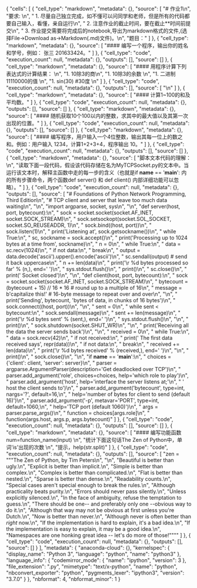 {
 "cells": [
  {
   "cell_type": "markdown",
   "metadata": {},
   "source": [
    "# 作业1\n",
    "要求: \n",
    "    1. 尽量自己独立完成，如不懂可以问同学和老师，但是所有的代码都要自己输入，看懂，亲自运行\n",
    "    2. 注意作业的截止时间，要在截止**时间前提交\n",
    "    3. 作业提交需要将完成后的notebook,导出为markdown格式的文件,(选择File->Download as->Markdown(.md)文件)。\n",
    "题目："
   ]
  },
  {
   "cell_type": "markdown",
   "metadata": {},
   "source": [
    "#### 编写一个程序，输出你的姓名和学号，例如：  张三 201633424。"
   ]
  },
  {
   "cell_type": "code",
   "execution_count": null,
   "metadata": {},
   "outputs": [],
   "source": []
  },
  {
   "cell_type": "markdown",
   "metadata": {},
   "source": [
    "####  用程序计算下列表达式的计算结果：  \n",
    "1. 10除3的商\n",
    "1. 10除3的余数  \n",
    "1. 二进制11110000的值  \n",
    "1. sin(30) #30度  \n"
   ]
  },
  {
   "cell_type": "code",
   "execution_count": null,
   "metadata": {},
   "outputs": [],
   "source": [
    "\n"
   ]
  },
  {
   "cell_type": "markdown",
   "metadata": {},
   "source": [
    "#### 计算1~100的和及平均数。"
   ]
  },
  {
   "cell_type": "code",
   "execution_count": null,
   "metadata": {},
   "outputs": [],
   "source": []
  },
  {
   "cell_type": "markdown",
   "metadata": {},
   "source": [
    "#### 随机获取10个100以内的整数，求其中的最大值以及其第一次出现的位置。"
   ]
  },
  {
   "cell_type": "code",
   "execution_count": null,
   "metadata": {},
   "outputs": [],
   "source": []
  },
  {
   "cell_type": "markdown",
   "metadata": {},
   "source": [
    "#### 编写程序，用户输入一个4位整数，输出其每一位上的数之和。例如：用户输入 1234，计算1+2+3+4，程序输出 10。"
   ]
  },
  {
   "cell_type": "code",
   "execution_count": null,
   "metadata": {},
   "outputs": [],
   "source": []
  },
  {
   "cell_type": "markdown",
   "metadata": {},
   "source": [
    "脚本文本代码的理解：  \n",
    "读取下面一段代码，假设该代码存储在名为MyTCPSocket.py的文本中。当运行该文本时，解释主函数中走的每一步的含义（也就是if __name__ == '__main__': 内的所有步骤命令，两个函数def server() 和 def client() 内部详细功能可以忽略）。"
   ]
  },
  {
   "cell_type": "code",
   "execution_count": null,
   "metadata": {},
   "outputs": [],
   "source": [
    "# Foundations of Python Network Programming, Third Edition\n",
    "# TCP client and server that leave too much data waiting\n",
    "\n",
    "import argparse, socket, sys\n",
    "\n",
    "def server(host, port, bytecount):\n",
    "    sock = socket.socket(socket.AF_INET, socket.SOCK_STREAM)\n",
    "    sock.setsockopt(socket.SOL_SOCKET, socket.SO_REUSEADDR, 1)\n",
    "    sock.bind((host, port))\n",
    "    sock.listen(1)\n",
    "    print('Listening at', sock.getsockname())\n",
    "    while True:\n",
    "        sc, sockname = sock.accept()\n",
    "        print('Processing up to 1024 bytes at a time from', sockname)\n",
    "        n = 0\n",
    "        while True:\n",
    "            data = sc.recv(1024)\n",
    "            if not data:\n",
    "                break\n",
    "            output = data.decode('ascii').upper().encode('ascii')\n",
    "            sc.sendall(output)  # send it back uppercase\n",
    "            n += len(data)\n",
    "            print('\\r  %d bytes processed so far' % (n,), end=' ')\n",
    "            sys.stdout.flush()\n",
    "        print()\n",
    "        sc.close()\n",
    "        print('  Socket closed')\n",
    "\n",
    "def client(host, port, bytecount):\n",
    "    sock = socket.socket(socket.AF_INET, socket.SOCK_STREAM)\n",
    "    bytecount = (bytecount + 15) // 16 * 16  # round up to a multiple of 16\n",
    "    message = b'capitalize this!'  # 16-byte message to repeat over and over\n",
    "\n",
    "    print('Sending', bytecount, 'bytes of data, in chunks of 16 bytes')\n",
    "    sock.connect((host, port))\n",
    "\n",
    "    sent = 0\n",
    "    while sent < bytecount:\n",
    "        sock.sendall(message)\n",
    "        sent += len(message)\n",
    "        print('\\r  %d bytes sent' % (sent,), end=' ')\n",
    "        sys.stdout.flush()\n",
    "\n",
    "    print()\n",
    "    sock.shutdown(socket.SHUT_WR)\n",
    "\n",
    "    print('Receiving all the data the server sends back')\n",
    "\n",
    "    received = 0\n",
    "    while True:\n",
    "        data = sock.recv(42)\n",
    "        if not received:\n",
    "            print('  The first data received says', repr(data))\n",
    "        if not data:\n",
    "            break\n",
    "        received += len(data)\n",
    "        print('\\r  %d bytes received' % (received,), end=' ')\n",
    "\n",
    "    print()\n",
    "    sock.close()\n",
    "\n",
    "if __name__ == '__main__':\n",
    "    choices = {'client': client, 'server': server}\n",
    "    parser = argparse.ArgumentParser(description='Get deadlocked over TCP')\n",
    "    parser.add_argument('role', choices=choices, help='which role to play')\n",
    "    parser.add_argument('host', help='interface the server listens at;'\n",
    "                        ' host the client sends to')\n",
    "    parser.add_argument('bytecount', type=int, nargs='?', default=16,\n",
    "                        help='number of bytes for client to send (default 16)')\n",
    "    parser.add_argument('-p', metavar='PORT', type=int, default=1060,\n",
    "                        help='TCP port (default 1060)')\n",
    "    args = parser.parse_args()\n",
    "    function = choices[args.role]\n",
    "    function(args.host, args.p, args.bytecount)"
   ]
  },
  {
   "cell_type": "code",
   "execution_count": null,
   "metadata": {},
   "outputs": [],
   "source": []
  },
  {
   "cell_type": "markdown",
   "metadata": {},
   "source": [
    "#### 编写功能函数num=function_name(input)  \n",
    "统计下面这句话The Zen of Python中，单词'is'出现的次数  \n",
    "提示，help(str.split)"
   ]
  },
  {
   "cell_type": "code",
   "execution_count": null,
   "metadata": {},
   "outputs": [],
   "source": [
    "zen = \"\"\"The Zen of Python, by Tim Peters\n",
    "\n",
    "Beautiful is better than ugly.\n",
    "Explicit is better than implicit.\n",
    "Simple is better than complex.\n",
    "Complex is better than complicated.\n",
    "Flat is better than nested.\n",
    "Sparse is better than dense.\n",
    "Readability counts.\n",
    "Special cases aren't special enough to break the rules.\n",
    "Although practicality beats purity.\n",
    "Errors should never pass silently.\n",
    "Unless explicitly silenced.\n",
    "In the face of ambiguity, refuse the temptation to guess.\n",
    "There should be one-- and preferably only one --obvious way to do it.\n",
    "Although that way may not be obvious at first unless you're Dutch.\n",
    "Now is better than never.\n",
    "Although never is often better than *right* now.\n",
    "If the implementation is hard to explain, it's a bad idea.\n",
    "If the implementation is easy to explain, it may be a good idea.\n",
    "Namespaces are one honking great idea -- let's do more of those!\"\"\""
   ]
  },
  {
   "cell_type": "code",
   "execution_count": null,
   "metadata": {},
   "outputs": [],
   "source": []
  }
 ],
 "metadata": {
  "anaconda-cloud": {},
  "kernelspec": {
   "display_name": "Python 3",
   "language": "python",
   "name": "python3"
  },
  "language_info": {
   "codemirror_mode": {
    "name": "ipython",
    "version": 3
   },
   "file_extension": ".py",
   "mimetype": "text/x-python",
   "name": "python",
   "nbconvert_exporter": "python",
   "pygments_lexer": "ipython3",
   "version": "3.7.0"
  }
 },
 "nbformat": 4,
 "nbformat_minor": 1
}

